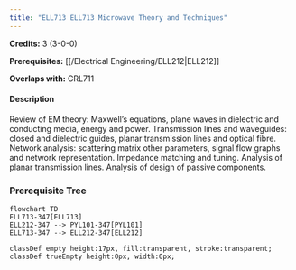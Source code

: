 ```yaml
---
title: "ELL713 ELL713 Microwave Theory and Techniques"
---
```

**Credits:** 3 (3-0-0)

**Prerequisites:** [[/Electrical Engineering/ELL212|ELL212]]

**Overlaps with:** CRL711

#### Description
Review of EM theory: Maxwell’s equations, plane waves in dielectric and conducting media, energy and power. Transmission lines and waveguides: closed and dielectric guides, planar transmission lines and optical fibre. Network analysis: scattering matrix other parameters, signal flow graphs and network representation. Impedance matching and tuning. Analysis of planar transmission lines. Analysis of design of passive components.

### Prerequisite Tree

```mermaid
flowchart TD
ELL713-347[ELL713]
ELL212-347 --> PYL101-347[PYL101]
ELL713-347 --> ELL212-347[ELL212]

classDef empty height:17px, fill:transparent, stroke:transparent;
classDef trueEmpty height:0px, width:0px;
```